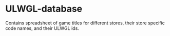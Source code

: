 # ULWGL-database
Contains spreadsheet of game titles for different stores, their store specific code names, and their ULWGL ids.
